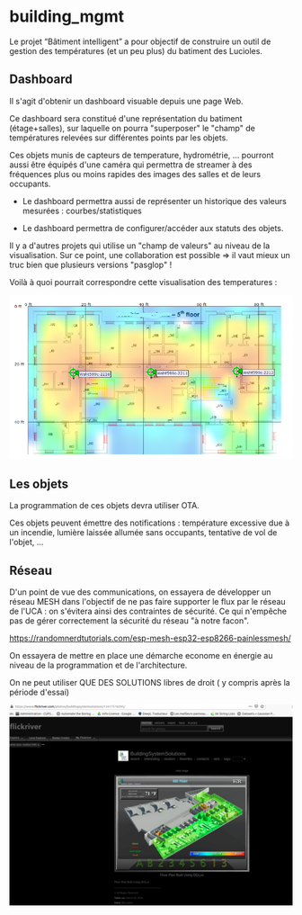 # building_mgmt

Le projet “Bâtiment intelligent” a pour objectif de construire un
outil de gestion des températures (et un peu plus) du batiment des
Lucioles.

## Dashboard

Il s'agit d'obtenir un dashboard visuable depuis une page Web.

Ce dashboard sera constitué d'une représentation du batiment
(étage+salles), sur laquelle on pourra "superposer" le "champ" de
températures relevées sur différentes points par les objets.

Ces objets munis de capteurs de temperature, hydrométrie, ... pourront
aussi être équipés d'une caméra qui permettra de streamer à des
fréquences plus ou moins rapides des images des salles et de leurs
occupants.

* Le dashboard permettra aussi de représenter un historique des
  valeurs mesurées : courbes/statistiques

* Le dashboard permettra de configurer/accéder aux statuts des objets.

Il y a d'autres projets qui utilise un "champ de valeurs" au niveau de
la visualisation. Sur ce point, une collaboration est possible => il
vaut mieux un truc bien que plusieurs versions  "pasglop" !

Voilà à quoi pourrait correspondre cette visualisation des
temperatures :

![geo](geoloc.png)

## Les objets

La programmation de ces objets devra utiliser OTA.

Ces objets peuvent émettre des notifications : température excessive
due à un incendie, lumière laissée allumée sans occupants, tentative
de vol de l'objet, ...

## Réseau

D'un point de vue des communications, on essayera de développer un
réseau MESH dans l'objectif de ne pas faire supporter le flux par le
réseau de l'UCA : on s'évitera ainsi des contraintes de sécurité. Ce
qui n'empêche pas de gérer correctement la sécurité du réseau "à notre
facon".

https://randomnerdtutorials.com/esp-mesh-esp32-esp8266-painlessmesh/

On essayera de mettre en place une démarche econome en énergie au
niveau de la programmation et de l'architecture.

On ne peut utiliser QUE DES SOLUTIONS libres de droit ( y compris
après la période d'essai)



![space](spaceout.png)
